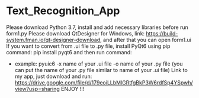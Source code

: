 # Text_Recognition_App
Please download Python 3.7, install and add necessary libraries before run form1.py
Please download QtDesigner for Windows, link: https://build-system.fman.io/qt-designer-download, and after that you can open form1.ui
If you want to convert from .ui file to .py file, install PyQt6 using pip command: pip install pyqt6 and then run command: 
- example: pyuic6 -x name of your .ui file -o name of your .py file (you can put the name of your .py file similar to name of your .ui file)
Link to my app, just download and run: https://drive.google.com/file/d/179eoiLLbMlGRtfgBkP3W6rdfSp4YSpwh/view?usp=sharing
ENJOY !!!
